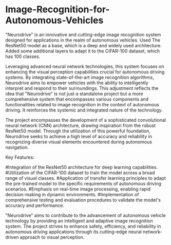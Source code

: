 # Image-Recognition-for-Autonomous-Vehicles
"Neurodrive" is an innovative and cutting-edge image recognition system designed for applications in the realm of autonomous vehicles. 
Used The ResNet50 model as a base, which is a deep and widely used architecture.
Added some additional layers to adapt it to the CIFAR-100 dataset, which has 100 classes.


Leveraging advanced neural network technologies, this system focuses on enhancing the visual perception capabilities crucial for autonomous driving systems. By integrating state-of-the-art image recognition algorithms, Neurodrive aims to empower vehicles with the ability to intelligently interpret and respond to their surroundings.
This adjustment reflects the idea that "Neurodrive" is not just a standalone project but a more comprehensive system that encompasses various components and functionalities related to image recognition in the context of autonomous driving. It reinforces the systemic and integrated nature of the technology.

The project encompasses the development of a sophisticated convolutional neural network (CNN) architecture, drawing inspiration from the robust ResNet50 model. Through the utilization of this powerful foundation, Neurodrive seeks to achieve a high level of accuracy and reliability in recognizing diverse visual elements encountered during autonomous navigation.

Key Features:

#Integration of the ResNet50 architecture for deep learning capabilities.
#Utilization of the CIFAR-100 dataset to train the model across a broad range of visual classes.
#Application of transfer learning principles to adapt the pre-trained model to the specific requirements of autonomous driving scenarios.
#Emphasis on real-time image processing, enabling rapid decision-making in dynamic environments.
#Implementation of comprehensive testing and evaluation procedures to validate the model's accuracy and performance.

"Neurodrive" aims to contribute to the advancement of autonomous vehicle technology by providing an intelligent and adaptive image recognition system. The project strives to enhance safety, efficiency, and reliability in autonomous driving applications through its cutting-edge neural network-driven approach to visual perception.

